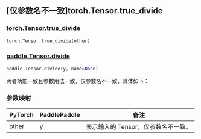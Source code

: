 ## [仅参数名不一致]torch.Tensor.true_divide

### [torch.Tensor.true_divide](https://pytorch.org/docs/stable/generated/torch.Tensor.true_divide.html#torch.Tensor.true_divide)

```python
torch.Tensor.true_divide(other)
```

### [paddle.Tensor.divide](https://www.paddlepaddle.org.cn/documentation/docs/zh/develop/api/paddle/Tensor_cn.html#divide-y-name-none)

```python
paddle.Tensor.divide(y, name=None)
```

两者功能一致且参数用法一致，仅参数名不一致，具体如下：

### 参数映射

| PyTorch  | PaddlePaddle |               备注               |
| -------- | ------------ | -------------------------------- |
| other    |      y       | 表示输入的 Tensor，仅参数名不一致。 |

